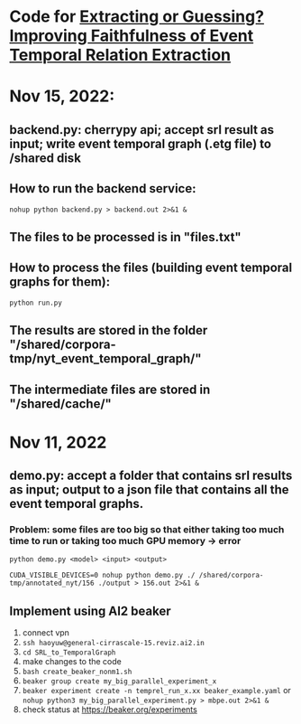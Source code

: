 # Code for [Extracting or Guessing? Improving Faithfulness of Event Temporal Relation Extraction](https://arxiv.org/pdf/2210.04992.pdf)

# Nov 15, 2022:
## backend.py: cherrypy api; accept srl result as input; write event temporal graph (.etg file) to /shared disk

## How to run the backend service:
`nohup python backend.py > backend.out 2>&1 &`

## The files to be processed is in "files.txt"

## How to process the files (building event temporal graphs for them):
`python run.py`

## The results are stored in the folder "/shared/corpora-tmp/nyt_event_temporal_graph/"

## The intermediate files are stored in "/shared/cache/"

# Nov 11, 2022

## demo.py: accept a folder that contains srl results as input; output to a json file that contains all the event temporal graphs. 
### Problem: some files are too big so that either taking too much time to run or taking too much GPU memory -> error

`python demo.py <model> <input> <output>`

`CUDA_VISIBLE_DEVICES=0 nohup python demo.py ./ /shared/corpora-tmp/annotated_nyt/156 ./output > 156.out 2>&1 &`

## Implement using AI2 beaker 
1. connect vpn
2. `ssh haoyuw@general-cirrascale-15.reviz.ai2.in`
3. `cd SRL_to_TemporalGraph`
4. make changes to the code
5. `bash create_beaker_nonm1.sh`
6. `beaker group create my_big_parallel_experiment_x`
7. `beaker experiment create -n temprel_run_x.xx beaker_example.yaml` or `nohup python3 my_big_parallel_experiment.py > mbpe.out 2>&1 &`
8. check status at https://beaker.org/experiments


